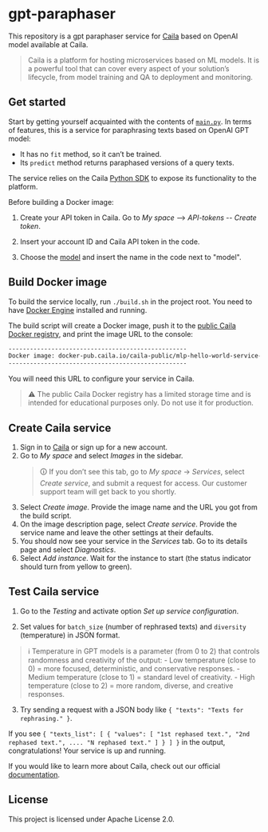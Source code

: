 # gpt-paraphaser

This repository is a gpt paraphaser service for [Caila](https://app.caila.io/) based on OpenAI model available at Caila.

> Caila is a platform for hosting microservices based on ML models.
> It is a powerful tool that can cover every aspect of your solution’s lifecycle, from model training and QA to deployment and monitoring.

## Get started

Start by getting yourself acquainted with the contents of [`main.py`](./src/main.py).
In terms of features, this is a service for paraphrasing texts based on OpenAI GPT model:

- It has no `fit` method, so it can’t be trained.
- Its `predict` method returns paraphased versions of a query texts.

The service relies on the Caila [Python SDK](https://github.com/just-ai/mlp-python-sdk) to expose its functionality to the platform.

Before building a Docker image:

1. Create your API token in Caila. Go to *My space* --> *API-tokens* -- *Create token*.
   
2. Insert your account ID and Caila API token in the code.

3. Choose the [model](https://caila.io/catalog/just-ai/openai-proxy) and insert the name in the code next to "model".


## Build Docker image

To build the service locally, run `./build.sh` in the project root.
You need to have [Docker Engine](https://docs.docker.com/engine/install/) installed and running.

The build script will create a Docker image, push it to the [public Caila Docker registry](https://docker-pub.caila.io/), and print the image URL to the console:

```txt
--------------------------------------------------
Docker image: docker-pub.caila.io/caila-public/mlp-hello-world-service-xxxxxxxxxxxxxxxx:main
--------------------------------------------------
```

You will need this URL to configure your service in Caila.

> ⚠ The public Caila Docker registry has a limited storage time and is intended for educational purposes only.
> Do not use it for production.

## Create Caila service

1. Sign in to [Caila](https://app.caila.io/) or sign up for a new account.
2. Go to *My space* and select *Images* in the sidebar.
    > 🛈 If you don’t see this tab, go to *My space* → *Services*, select *Create service*, and submit a request for access.
    > Our customer support team will get back to you shortly.
3. Select *Create image*. Provide the image name and the URL you got from the build script.
4. On the image description page, select *Create service*. Provide the service name and leave the other settings at their defaults.
5. You should now see your service in the *Services* tab. Go to its details page and select *Diagnostics*.
6. Select *Add instance*. Wait for the instance to start (the status indicator should turn from yellow to green).

## Test Caila service

1. Go to the *Testing* and activate option *Set up service configuration*.

2. Set values for `batch_size` (number of rephrased texts) and `diversity` (temperature) in JSON format.

> ℹ️ Temperature in GPT models is a parameter (from 0 to 2) that controls randomness and creativity of the output:
      - Low temperature (close to 0) = more focused, deterministic, and conservative responses.
      - Medium temperature (close to 1) = standard level of creativity.
      - High temperature (close to 2) = more random, diverse, and creative responses.
    
3. Try sending a request with a JSON body like
`{
   "texts": "Texts for rephrasing."
 }`.

If you see `{
  "texts_list": [
    {
      "values": [
        "1st rephased text.",
        "2nd rephased text.",
        ....
        "N rephased text."
      ]
    }
  ]
}` in the output, congratulations!
Your service is up and running.

If you would like to learn more about Caila, check out our official [documentation](https://docs.caila.io/).

## License

This project is licensed under Apache License 2.0.
